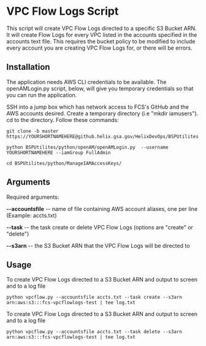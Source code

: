 # VPC Flow Logs Script
This script will create VPC Flow Logs directed to a specific S3 Bucket ARN.  It will create Flow Logs for every VPC listed in the accounts specified in the accounts text file.  This requires the bucket policy to be modified to include every account you are creating VPC Flow Logs for, or there will be errors.

## Installation

The application needs AWS CLI credentials to be available. The openAMLogin.py script, below, will give you temporary credentials so that you can run the application.

SSH into a jump box which has network access to FCS's GitHub and the AWS accounts desired. Create a temporary directory (i.e "mkdir iamusers"). cd to the directory. Follow these commands:

```
git clone -b master https://YOURSHORTNAMEHERE@github.helix.gsa.gov/HelixDevOps/BSPUtilites.git

python BSPUtilites/python/openAM/openAMLogin.py  --username YOURSHORTNAMEHERE --iamGroup FullAdmin 

cd BSPUtilites/python/ManageIAMAccessKeys/
```

## Arguments
Required arguments:

**--accountsfile** -- name of file containing AWS account aliases, one per line (Example: accts.txt)

**--task** -- the task create or delete VPC Flow Logs (options are "create" or "delete")

**--s3arn** -- the S3 Bucket ARN that the VPC Flow Logs will be directed to

## Usage
To create VPC Flow Logs directed to a S3 Bucket ARN and output to screen and to a log file

```python vpcflow.py --accountsfile accts.txt --task create --s3arn arn:aws:s3:::fcs-vpcflowlogs-test | tee log.txt```

To create VPC Flow Logs directed to a S3 Bucket ARN and output to screen and to a log file

```python vpcflow.py --accountsfile accts.txt --task delete --s3arn arn:aws:s3:::fcs-vpcflowlogs-test | tee log.txt```
